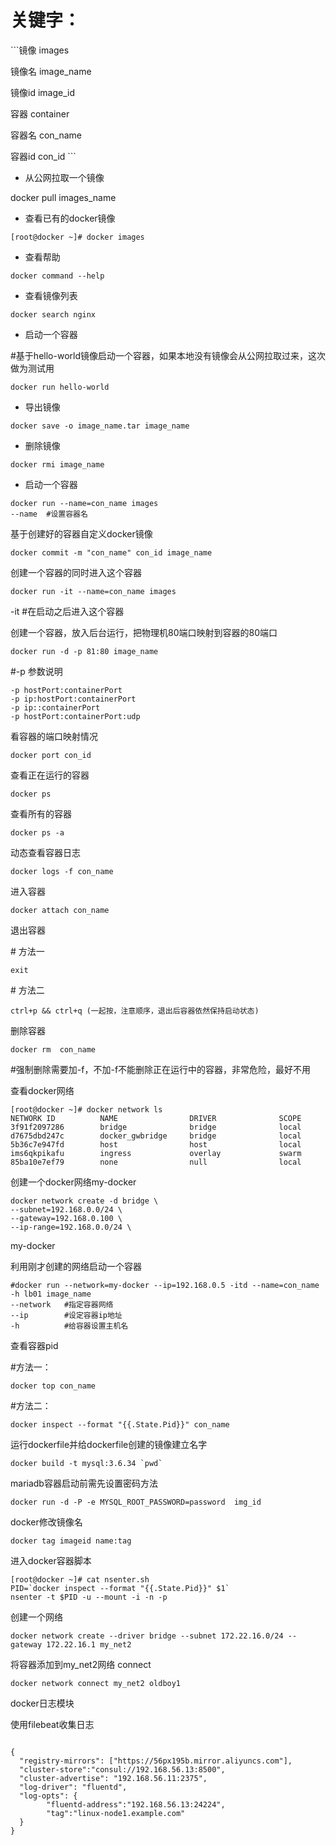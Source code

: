 # 关键字：

\`\`\`镜像 images  
镜像名 image\_name  
镜像id image\_id  
容器 container  
容器名 con\_name  
容器id con\_id\`\`\`

* 从公网拉取一个镜像

docker pull images\_name

* 查看已有的docker镜像

```
[root@docker ~]# docker images
```

* 查看帮助

```
docker command --help
```

* 查看镜像列表

```
docker search nginx
```

* 启动一个容器

\#基于hello-world镜像启动一个容器，如果本地没有镜像会从公网拉取过来，这次做为测试用

```
docker run hello-world
```

* 导出镜像

```
docker save -o image_name.tar image_name
```

* 删除镜像

```
docker rmi image_name
```

* 启动一个容器

```
docker run --name=con_name images
--name  #设置容器名
```

基于创建好的容器自定义docker镜像

```
docker commit -m "con_name" con_id image_name
```

创建一个容器的同时进入这个容器

```
docker run -it --name=con_name images
```

-it     \#在启动之后进入这个容器

创建一个容器，放入后台运行，把物理机80端口映射到容器的80端口

```
docker run -d -p 81:80 image_name
```

\#-p 参数说明

```
-p hostPort:containerPort
-p ip:hostPort:containerPort
-p ip::containerPort
-p hostPort:containerPort:udp
```

看容器的端口映射情况

```
docker port con_id
```

查看正在运行的容器

```
docker ps 
```

查看所有的容器

```
docker ps -a
```

动态查看容器日志

```
docker logs -f con_name
```

进入容器

```
docker attach con_name
```

退出容器

\# 方法一

```
exit
```

\# 方法二

```
ctrl+p && ctrl+q (一起按，注意顺序，退出后容器依然保持启动状态)
```

删除容器

```
docker rm  con_name
```

\#强制删除需要加-f，不加-f不能删除正在运行中的容器，非常危险，最好不用

查看docker网络

```
[root@docker ~]# docker network ls
NETWORK ID          NAME                DRIVER              SCOPE
3f91f2097286        bridge              bridge              local
d7675dbd247c        docker_gwbridge     bridge              local
5b36c7e947fd        host                host                local
ims6qkpikafu        ingress             overlay             swarm
85ba10e7ef79        none                null                local
```

创建一个docker网络my-docker

```
docker network create -d bridge \
--subnet=192.168.0.0/24 \
--gateway=192.168.0.100 \
--ip-range=192.168.0.0/24 \
```

my-docker

利用刚才创建的网络启动一个容器

```
#docker run --network=my-docker --ip=192.168.0.5 -itd --name=con_name -h lb01 image_name
--network   #指定容器网络
--ip        #设定容器ip地址
-h          #给容器设置主机名
```

查看容器pid

\#方法一：

```
docker top con_name
```



\#方法二：

```
docker inspect --format "{{.State.Pid}}" con_name
```

运行dockerfile并给dockerfile创建的镜像建立名字

    docker build -t mysql:3.6.34 `pwd`

mariadb容器启动前需先设置密码方法

```
docker run -d -P -e MYSQL_ROOT_PASSWORD=password  img_id
```

docker修改镜像名

```
docker tag imageid name:tag
```

进入docker容器脚本

    [root@docker ~]# cat nsenter.sh 
    PID=`docker inspect --format "{{.State.Pid}}" $1`
    nsenter -t $PID -u --mount -i -n -p

创建一个网络

```
docker network create --driver bridge --subnet 172.22.16.0/24 --gateway 172.22.16.1 my_net2
```

将容器添加到my\_net2网络 connect

```
docker network connect my_net2 oldboy1
```

docker日志模块

使用filebeat收集日志

```
{
  "registry-mirrors": ["https://56px195b.mirror.aliyuncs.com"],
  "cluster-store":"consul://192.168.56.13:8500",
  "cluster-advertise": "192.168.56.11:2375",
  "log-driver": "fluentd",
  "log-opts": {
        "fluentd-address":"192.168.56.13:24224",
        "tag":"linux-node1.example.com"
  }
}
```



